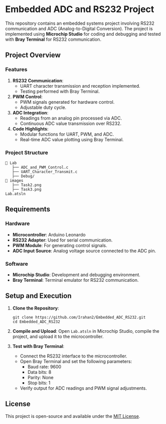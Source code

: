 # Embedded ADC and RS232 Project

This repository contains an embedded systems project involving RS232 communication and ADC (Analog-to-Digital Conversion). The project is implemented using **Microchip Studio** for coding and debugging and tested with **Bray Terminal** for RS232 communication.

## Project Overview

### Features
1. **RS232 Communication**:
   - UART character transmission and reception implemented.
   - Testing performed with Bray Terminal.
2. **PWM Control**:
   - PWM signals generated for hardware control.
   - Adjustable duty cycle.
3. **ADC Integration**:
   - Readings from an analog pin processed via ADC.
   - Continuous ADC value transmission over RS232.
4. **Code Highlights**:
   - Modular functions for UART, PWM, and ADC.
   - Real-time ADC value plotting using Bray Terminal.

### Project Structure
```
📁 Lab
   ├── ADC_and_PWM_Control.c       
   ├── UART_Character_Transmit.c   
   ├── Debug/                      
📁 images
   ├── Task2.png                   
   ├── Task3.png                   
Lab.atsln                          
```

## Requirements

### Hardware
- **Microcontroller**: Arduino Leonardo
- **RS232 Adapter**: Used for serial communication.
- **PWM Module**: For generating control signals.
- **ADC Input Source**: Analog voltage source connected to the ADC pin.

### Software
- **Microchip Studio**: Development and debugging environment.
- **Bray Terminal**: Terminal emulator for RS232 communication.

## Setup and Execution

1. **Clone the Repository**:
   ```
   git clone https://github.com/Irahan2/Embedded_ADC_RS232.git
   cd Embedded_ADC_RS232
   ```

2. **Compile and Upload**:
   Open `Lab.atsln` in Microchip Studio, compile the project, and upload it to the microcontroller.

3. **Test with Bray Terminal**:
   - Connect the RS232 interface to the microcontroller.
   - Open Bray Terminal and set the following parameters:
     - Baud rate: 9600
     - Data bits: 8
     - Parity: None
     - Stop bits: 1
   - Verify output for ADC readings and PWM signal adjustments.


## License
This project is open-source and available under the [MIT License](LICENSE).


